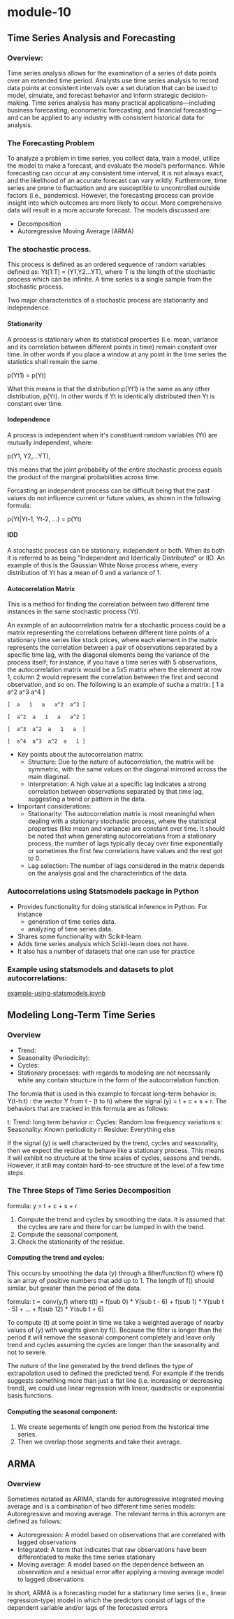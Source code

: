 # module-10
## Time Series Analysis and Forecasting

### Overview:
Time series analysis allows for the examination of a series of data points over an extended time period. Analysts use time series analysis to record data points at consistent intervals over a set duration that can be used to model, simulate, and forecast behavior and inform strategic decision-making.
Time series analysis has many practical applications—including business forecasting, econometric forecasting, and financial forecasting—and can be applied to any industry with consistent historical data for analysis.

### The Forecasting Problem
To analyze a problem in time series, you collect data, train a model, utilize the model to make a forecast, and evaluate the model’s performance. While forecasting can occur at any consistent time interval, it is not always exact, and the likelihood of an accurate forecast can vary wildly. Furthermore, time series are prone to fluctuation and are susceptible to uncontrolled outside factors (i.e., pandemics).  However, the forecasting process can provide insight into which outcomes are more likely to occur. More comprehensive data will result in a more accurate forecast.  The models discussed are:
- Decomposition
- Autoregressive Moving Average (ARMA)

### The stochastic process.  
This process is defined as an ordered sequence of random variables defined as: Yt(1:T) = (Y1,Y2...YT), where T is the length of the stochastic process which can be infinite.
A time series is a single sample from the stochastic process.

Two major characteristics of a stochastic process are stationarity and independence.

#### Stationarity
A process is stationary when its statistical properties (i.e. mean, variance and its correlation between different points in time) remain constant over time.
In other words if you place a window at any point in the time series the statistics shall remain the same.

p(Yt1) = p(Yt)

What this means is that the distribution p(Yt1) is the same as any other distribution, p(Yt).  In other words if Yt is identically distributed then Yt is constant over time.

#### Independence
A process is independent when it's constituent random variables (Yt) are mutually independent, where:

p(Y1, Y2,...YT),

this means that the joint probability of the entire stochastic process equals the product of the marginal probabilities across time. 

Forcasting an independent process can be difficult being that the past values do not influence current or future values, as shown in the following formula:

p(Yt|Yt-1, Yt-2, ...) = p(Yt)

#### IDD
A stochastic process can be stationary, independent or both.  When its both it is referred to as being "Independent and Identically Distributed" or IID.
An example of this is the Gaussian White Noise process where, every distribution of Yt has a mean of 0 and a variance of 1.

#### Autocorrelation Matrix
This is a method for finding the correlation between two different time instances in the same stochastic process (Yt).

An example of an autocorrelation matrix for a stochastic process could be a matrix representing the correlations between different time points of a stationary time series like stock prices, where each element in the matrix represents the correlation between a pair of observations separated by a specific time lag, with the diagonal elements being the variance of the process itself; for instance, if you have a time series with 5 observations, the autocorrelation matrix would be a 5x5 matrix where the element at row 1, column 2 would represent the correlation between the first and second observation, and so on.  The following is an example of sucha a matrix:
    [  1   a   a^2  a^3  a^4 ]

    [  a   1   a   a^2  a^3 ]

    [  a^2  a   1   a   a^2 ]

    [  a^3  a^2  a   1   a  ]

    [  a^4  a^3  a^2  a   1 ]


- Key points about the autocorrelation matrix:
  - Structure:
    Due to the nature of autocorrelation, the matrix will be symmetric, with the same values on the diagonal mirrored across the main diagonal. 
  - Interpretation:
    A high value at a specific lag indicates a strong correlation between observations separated by that time lag, suggesting a trend or pattern in the data. 
- Important considerations:
  - Stationarity:
    The autocorrelation matrix is most meaningful when dealing with a stationary stochastic process, where the statistical properties (like mean and variance) are constant over time. It should be noted that when generating autocorrelations from a stationary process, the number of lags typically decay over time exponentially or sometimes the first few correlations have values and the rest got to 0.
  - Lag selection:
    The number of lags considered in the matrix depends on the analysis goal and the characteristics of the data. 
### Autocorrelations using Statsmodels package in Python
- Provides functionality for doing statistical inference in Python.  For instance
  - generation of time series data.
  - analyzing of time series data.
- Shares some functionality with Scikit-learn.
- Adds time series analysis which Scikit-learn does not have.
- It also has a number of datasets that one can use for practice

### Example using statsmodels and datasets to plot autocorrelations:
[example-using-statsmodels.ipynb](module-10/edit/main/example-using-statsmodels.ipynb)

## Modeling Long-Term Time Series
### Overview
- Trend:
- Seasonality (Periodicity):
- Cycles: 
- Stationary processes: with regards to modeling are not necessarily white any contain structure in the form of the autocorrelation function.

The forumla that is used in this example to forcast long-term behavior is: 
Y(t-h:t) : the vector Y from t - (t to h)  where the signal (y) = t + c + s + r.  The behaviors that are tracked in this formula are as follows:

t: Trend: long term behavior
c: Cycles: Random low frequency variations
s: Seasonality: Known periodicity
r: Residue: Everything else

If the signal (y) is well characterized by the trend, cycles and seasonality, then we expect the residue to behave like a stationary process.  This means it will exhibit no structure at the time scales of cycles, seasons and trends.  However, it still may contain hard-to-see structure at the level of a few time steps.

### The Three Steps of Time Series Decomposition
formula: y = t + c + s + r
1. Compute the trend and cycles by smoothing the data.  It is assumed that the cycles are rare and there for can be lumped in with the trend.
2. Compute the seasonal component.
3. Check the stationarity of the residue.

#### Computing the trend and cycles:
This occurs by smoothing the data (y) through a filter/function f() where f() is an array of positive numbers that add up to 1.  The length of f() should similar, but greater than the period of the data.

formula: t = conv(y,f)  where t(t) = f(sub 0) * Y(sub t - 6) + f(sub 1) * Y(sub t - 5) + ... + f(sub 12) * Y(sub t + 6)

To compute (t) at some point in time we take a weighted average of nearby values of (y) with weights given by f().  Because the filter is longer than the period it will remove the seasonal component completely and leave only trend and cycles assuming the cycles are longer than the seasonality and not to severe.

The nature of the line generated by the trend defines the type of extrapolation used to defined the predicted trend.  For example if the trends suggests something more than just a flat line (i.e. increasing or decreasing trend), we could use linear regression with linear, quadractic or exponential basis functions.

#### Computing the seasonal component:
1. We create segements of length one period from the historical time series.
2. Then we overlap those segments and take their average.

## ARMA 
### Overview
Sometimes notated as ARIMA, stands for autoregressive integrated moving average and is a combination of two different time series models: Autoregressive and moving average. The relevant terms in this acronym are defined as follows:

- Autoregression: A model based on observations that are correlated with lagged observations
- Integrated: A term that indicates that raw observations have been differentiated to make the time series stationary
- Moving average: A model based on the dependence between an observation and a residual error after applying a moving average model to lagged observations

In short, ARMA is a forecasting model for a stationary time series (i.e., linear regression-type) model in which the predictors consist of lags of the dependent variable and/or lags of the forecasted errors
